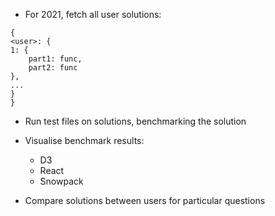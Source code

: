 - For 2021, fetch all user solutions:

```
{
<user>: {
1: {
    part1: func,
    part2: func
},
...
}
}
```

- Run test files on solutions, benchmarking the solution
- Visualise benchmark results:

  - D3
  - React
  - Snowpack

- Compare solutions between users for particular questions
